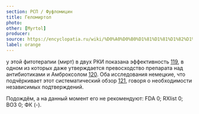 ```yaml
---
section: РСП / Фуфломицин
title: Геломиртол
photo:
other: [Myrtol]
producer:
source: https://encyclopatia.ru/wiki/%D0%A0%D0%B0%D1%81%D1%81%D1%82%D1%80%D0%B5%D0%BB%D1%8C%D0%BD%D1%8B%D0%B9_%D1%81%D0%BF%D0%B8%D1%81%D0%BE%D0%BA_%D0%BF%D1%80%D0%B5%D0%BF%D0%B0%D1%80%D0%B0%D1%82%D0%BE%D0%B2
label: orange
---
```


у этой фитотерапии (мирт) в двух РКИ показана эффективность [119](http://www.ncbi.nlm.nih.gov/pubmed/23447044), в одном из которых даже утверждается превосходство препарата над антибиотиками и Амброксолом [120](http://www.ncbi.nlm.nih.gov/pubmed/10994153). Оба исследования немецкие, что подчёркивает этот систематический обзор [121](https://www.ncbi.nlm.nih.gov/pubmed/17011407), говоря о необходимости независимых подтверждений.

Подождём, а на данный момент его не рекомендуют: FDA 0; RXlist 0; ВОЗ 0; ФК (-).
